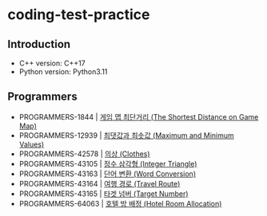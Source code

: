 # coding-test-practice

## Introduction

- C++ version: C++17
- Python version: Python3.11

## Programmers

- PROGRAMMERS-1844 | [게임 맵 최단거리 (The Shortest Distance on Game Map)](https://school.programmers.co.kr/learn/courses/30/lessons/1844)
- PROGRAMMERS-12939 | [최댓값과 최솟값 (Maximum and Minimum Values)](https://school.programmers.co.kr/learn/courses/30/lessons/12939)
- PROGRAMMERS-42578 | [의상 (Clothes)](https://school.programmers.co.kr/learn/courses/30/lessons/42578)
- PROGRAMMERS-43105 | [정수 삼각형 (Integer Triangle)](https://school.programmers.co.kr/learn/courses/30/lessons/43105)
- PROGRAMMERS-43163 | [단어 변환 (Word Conversion)](https://school.programmers.co.kr/learn/courses/30/lessons/43163)
- PROGRAMMERS-43164 | [여행 경로 (Travel Route)](https://school.programmers.co.kr/learn/courses/30/lessons/43164)
- PROGRAMMERS-43165 | [타겟 넘버 (Target Number)](https://school.programmers.co.kr/learn/courses/30/lessons/43165)
- PROGRAMMERS-64063 | [호텔 방 배정 (Hotel Room Allocation)](https://school.programmers.co.kr/learn/courses/30/lessons/64063)
